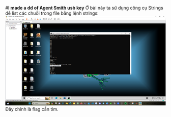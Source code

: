 #**I made a dd of Agent Smith usb key**
Ở bài này ta sử dụng công cụ Strings để list các chuỗi trong file bằng lệnh strings:
![](Images/CL_20.png)
Đây chính là flag cần tìm.
